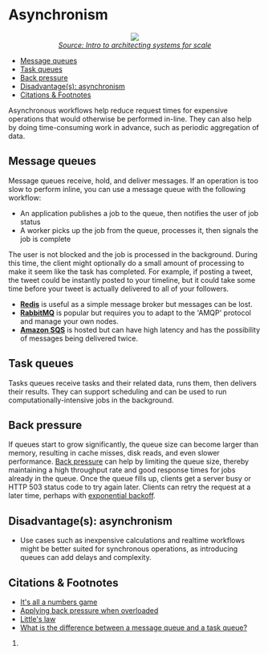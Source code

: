 # Asynchronism

<p align="center">
  <img src="images/54GYsSx.png">
  <br/>
  <i><a href=http://lethain.com/introduction-to-architecting-systems-for-scale/#platform_layer>Source: Intro to architecting systems for scale</a></i>
</p>

- [Message queues](#message-queues)
- [Task queues](#task-queues)
- [Back pressure](#back-pressure)
- [Disadvantage(s): asynchronism](#disadvantages-asynchronism)
- [Citations \& Footnotes](#citations--footnotes)

Asynchronous workflows help reduce request times for expensive operations that would otherwise be performed in-line. They can also help by doing time-consuming work in advance, such as periodic aggregation of data.

## Message queues
Message queues receive, hold, and deliver messages. If an operation is too slow to perform inline, you can use a message queue with the following workflow:

- An application publishes a job to the queue, then notifies the user of job status
- A worker picks up the job from the queue, processes it, then signals the job is complete

The user is not blocked and the job is processed in the background. During this time, the client might optionally do a small amount of processing to make it seem like the task has completed. For example, if posting a tweet, the tweet could be instantly posted to your timeline, but it could take some time before your tweet is actually delivered to all of your followers.

- **[Redis](https://redis.io/)** is useful as a simple message broker but messages can be lost.
- **[RabbitMQ](https://www.rabbitmq.com/)** is popular but requires you to adapt to the 'AMQP' protocol and manage your own nodes.
- **[Amazon SQS](https://aws.amazon.com/sqs/)** is hosted but can have high latency and has the possibility of messages being delivered twice.

## Task queues
Tasks queues receive tasks and their related data, runs them, then delivers their results. They can support scheduling and can be used to run computationally-intensive jobs in the background.

## Back pressure
If queues start to grow significantly, the queue size can become larger than memory, resulting in cache misses, disk reads, and even slower performance. [Back pressure](http://mechanical-sympathy.blogspot.com/2012/05/apply-back-pressure-when-overloaded.html) can help by limiting the queue size, thereby maintaining a high throughput rate and good response times for jobs already in the queue. Once the queue fills up, clients get a server busy or HTTP 503 status code to try again later. Clients can retry the request at a later time, perhaps with [exponential backoff](https://en.wikipedia.org/wiki/Exponential_backoff).

## Disadvantage(s): asynchronism
* Use cases such as inexpensive calculations and realtime workflows might be better suited for synchronous operations, as introducing queues can add delays and complexity.

## Citations & Footnotes
- [It's all a numbers game](https://www.youtube.com/watch?v=1KRYH75wgy4)
- [Applying back pressure when overloaded](http://mechanical-sympathy.blogspot.com/2012/05/apply-back-pressure-when-overloaded.html)
- [Little's law](https://en.wikipedia.org/wiki/Little%27s_law)
- [What is the difference between a message queue and a task queue?](https://www.quora.com/What-is-the-difference-between-a-message-queue-and-a-task-queue-Why-would-a-task-queue-require-a-message-broker-like-RabbitMQ-Redis-Celery-or-IronMQ-to-function)
1) 
